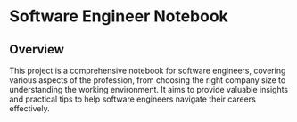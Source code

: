 # Software Engineer Notebook

## Overview

This project is a comprehensive notebook for software engineers, covering various aspects of the profession, from
choosing the right company size to understanding the working environment. It aims to provide valuable insights and
practical tips to help software engineers navigate their careers effectively.